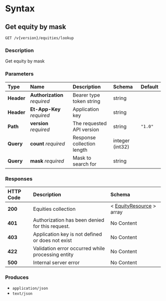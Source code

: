 # Syntax

## Get equity by mask

```text
GET /v{version}/equities/lookup
```

### Description

Get equity by mask

### Parameters

| Type | Name | Description | Schema | Default |
| :--- | :--- | :--- | :--- | :--- |
| **Header** | **Authorization**   _required_ | Bearer type token string | string |  |
| **Header** | **Et-App-Key**   _required_ | Application key | string |  |
| **Path** | **version**   _required_ | The requested API version | string | `"1.0"` |
| **Query** | **count**   _required_ | Response collection length | integer \(int32\) |  |
| **Query** | **mask**   _required_ | Mask to search for | string |  |

### Responses

| HTTP Code | Description | Schema |
| :--- | :--- | :--- |
| **200** | Equities collection | &lt; [EquityResource](../../definitions.md#equityresource) &gt; array |
| **401** | Authorization has been denied for this request. | No Content |
| **403** | Application key is not defined or does not exist | No Content |
| **422** | Validation error occurred while processing entity | No Content |
| **500** | Internal server error | No Content |

### Produces

* `application/json`
* `text/json`

